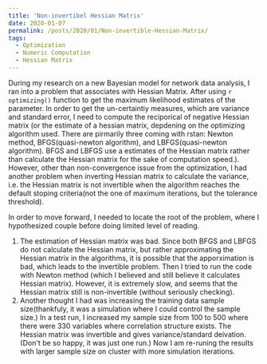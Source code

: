 ```yaml
---
title: 'Non-invertibel Hessian Matrix'
date: 2020-01-07
permalink: /posts/2020/01/Non-invertible-Hessian-Matrix/
tags:
  - Optimization
  - Numeric Computation
  - Hessian Matrix
---
```


During my research on a new Bayesian model for network data analysis, I ran into a problem that associates with Hessian Matrix. After using `r optimizing()` function to get the maximum likelihood estimates of the parameter. In order to get the un-certaintiy measures, which are variance and  standard error, I need to compute the reciporical of negative Hessian matrix (or the estimate of a hessian matrix, depdening on the optimizing algorithm used. There are pirmarily three coming with rstan: Newton method, BFGS(quasi-newton algorithm), and LBFGS(quasi-newton algorithm). BFGS and LBFGS use a estimates of the Hessian matrix rather than calculate the Hessian matrix for the sake of computation speed.). However, other than non-convergence issue from the optimization, I had another problem when inverting Hessian matrix to calculate the variance, i.e. the Hessian matrix is not invertible when the algorithm reaches the default stoping criteria(not the one of maximum iterations, but the tolerance threshold).

In order to move forward, I needed to locate the root of the problem, where I hypothesized couple before doing limited level of reading.
1) The estimation of Hessian matrix was bad. Since both BFGS and LBFGS do not calculate the Hessian matrix, but rather approximating the Hessian matrix in the algorithms, it is possible that the apporximation is bad, which leads to the invertible problem. Then I tried to run the code with Newton method (which I believed and still believe it calculates Hessian matrix). However, it is extremely slow, and seems that the Hessian matrix still is non-invertible (without seriously checking).
2) Another thought I had was increasing the training data sample size(thankfuly, it was a simulation where I could control the sample size.) In a test run, I increased my sample size from 100 to 500 where there were 330 variables where correlation structure exists. The Hessian matrix was invertible and gives variance/standard deivation. (Don't be so happy, it was just one run.) Now I am re-runing the results with larger sample size on cluster with more simulation iterations.

